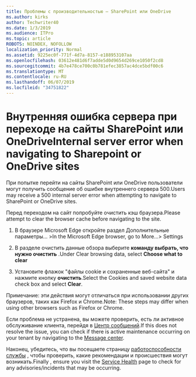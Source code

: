```yaml
---
title: Проблемы с производительностью — SharePoint или OneDrive
ms.author: kirks
author: Techwriter40
ms.date: 1/3/2019
ms.audience: ITPro
ms.topic: article
ROBOTS: NOINDEX, NOFOLLOW
localization_priority: Normal
ms.assetid: 9225ec0f-771f-4d7a-8157-e188953107aa
ms.openlocfilehash: 03612e481d6f7adde5d0d9654d269ce1050f2cd8
ms.sourcegitcommit: 4b7e478ce700c0b781efec3857ac4dce5bdf00c6
ms.translationtype: MT
ms.contentlocale: ru-RU
ms.lasthandoff: 06/07/2019
ms.locfileid: "34751822"
---
```

# <a name="internal-server-error-when-navigating-to-sharepoint-or-onedrive-sites"></a><span data-ttu-id="a8cd5-102">Внутренняя ошибка сервера при переходе на сайты SharePoint или OneDrive</span><span class="sxs-lookup"><span data-stu-id="a8cd5-102">Internal server error when navigating to Sharepoint or OneDrive sites</span></span>

<span data-ttu-id="a8cd5-103">При попытке перейти на сайты SharePoint или OneDrive пользователи могут получить сообщение об ошибке внутреннего сервера 500.</span><span class="sxs-lookup"><span data-stu-id="a8cd5-103">Users may receive a 500 internal server error when attempting to navigate to SharePoint or OneDrive sites.</span></span> 

<span data-ttu-id="a8cd5-104">Перед переходом на сайт попробуйте очистить кэш браузера.</span><span class="sxs-lookup"><span data-stu-id="a8cd5-104">Please attempt to clear the browser cache before navigating to the site.</span></span>


1. <span data-ttu-id="a8cd5-105">В браузере Microsoft Edge откройте раздел Дополнительные параметры... ></span><span class="sxs-lookup"><span data-stu-id="a8cd5-105">In the Microsoft Edge browser, go to More...> Settings</span></span>

2. <span data-ttu-id="a8cd5-106">В разделе очистить данные обзора выберите **команду выбрать, что нужно очистить** .</span><span class="sxs-lookup"><span data-stu-id="a8cd5-106">Under Clear browsing data, select **Choose what to clear**</span></span>

3. <span data-ttu-id="a8cd5-107">Установите флажок "файлы cookie и сохраненные веб-сайта" и нажмите кнопку **очистить**.</span><span class="sxs-lookup"><span data-stu-id="a8cd5-107">Select the Cookies and saved website data check box and select **Clear**.</span></span>

<span data-ttu-id="a8cd5-108">Примечание: эти действия могут отличаться при использовании других браузеров, таких как Firefox и Chrome.</span><span class="sxs-lookup"><span data-stu-id="a8cd5-108">Note: These steps may differ when using other browsers such as Firefox or Chrome.</span></span>

<span data-ttu-id="a8cd5-109">Если проблема не устранена, вы можете проверить, есть ли активное обслуживание клиента, перейдя в [Центр сообщений](https://portal.office.com/adminportal/home#/MessageCenter).</span><span class="sxs-lookup"><span data-stu-id="a8cd5-109">If this does not resolve the issue, you can check if there is active maintenance occurring on your tenant by navigating to the [Message center](https://portal.office.com/adminportal/home#/MessageCenter).</span></span>

<span data-ttu-id="a8cd5-110">Наконец, убедитесь, что вы посещаете страницу [работоспособности службы](https://portal.office.com/adminportal/home#/servicehealth) , чтобы проверить, какие рекомендации и происшествия могут возникать.</span><span class="sxs-lookup"><span data-stu-id="a8cd5-110">Finally , ensure you visit the [Service Health](https://portal.office.com/adminportal/home#/servicehealth) page to check for any advisories/incidents that may be occurring.</span></span>

